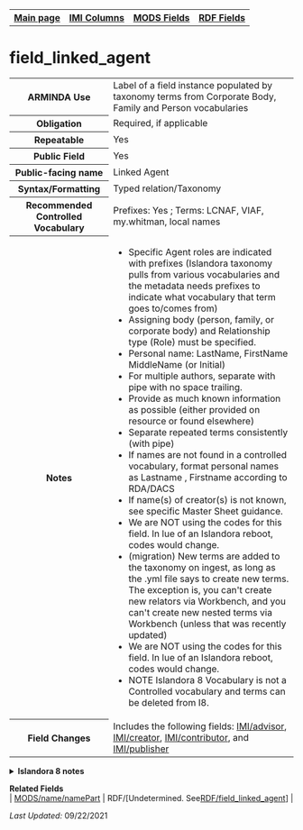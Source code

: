 <!DOCTYPE html>
<html>

<body>
<table style="width:100%">
  <tr>
    <th><a href="index.md">Main page</a></th>
	<th><a href="IMI.md">IMI Columns</a></th>
    <th><a href="MODS.md">MODS Fields</a></th>
    <th><a href="RDF.md">RDF Fields</a></th>
  </tr>
</table>

<h1>field_linked_agent</h1>
<table>
<tr>
	<th>ARMINDA Use</th>
	<td>Label of a field instance populated by taxonomy terms from Corporate Body, Family and Person vocabularies</td>
</tr>
<tr>
	<th>Obligation</th>
	<td>Required, if applicable</td>
</tr>
<tr>
	<th>Repeatable</th>
	<td>Yes</td>
</tr>
<tr>
	<th>Public Field</th>
	<td>Yes</td>
</tr>
<tr>
	<th>Public-facing name</th>
	<td>Linked Agent</td>
</tr>
<tr>
	<th>Syntax/Formatting</th>
	<td>Typed relation/Taxonomy</td>
</tr>
<tr>
	<th>Recommended Controlled Vocabulary</th>
	<td>Prefixes: Yes ; Terms: LCNAF, VIAF, my.whitman, local names</td>
</tr>
<tr>
	<th>Notes</th>
	<td>
		<ul>
			<li>Specific Agent roles are indicated with prefixes (Islandora taxonomy pulls from various vocabularies and the metadata needs prefixes to indicate what vocabulary that term goes to/comes from)</li>
			<li>Assigning body (person, family, or corporate body) and Relationship type (Role) must be specified.</li>
			<li>Personal name: LastName, FirstName MiddleName (or Initial)</li>
			<li>For multiple authors, separate with pipe with no space trailing.</li>
			<li>Provide as much known information as possible (either provided on resource or found elsewhere)</li>
			<li>Separate repeated terms consistently (with pipe)</li>
			<li>If names are not found in a controlled vocabulary, format personal names as Lastname , Firstname according to RDA/DACS</li>
			<li>If name(s) of creator(s) is not known, see specific Master Sheet guidance.</li>
			<li>We are NOT using the codes for this field. In lue of an Islandora reboot, codes would change.</li>
			<li>(migration) New terms are added to the taxonomy on ingest, as long as the .yml file says to create new terms. The exception is, you can't create new relators via Workbench, and you can't create new nested terms via Workbench (unless that was recently updated)</li>
			<li>We are NOT using the codes for this field. In lue of an Islandora reboot, codes would change.</li>
			<li>NOTE Islandora 8 Vocabulary is not a Controlled vocabulary  and terms can be deleted from I8. </li>
		</ul>
	</td>
</tr>
<tr>
	<th>Field Changes</th>
	<td>Includes the following fields: <a href="advisor.md">IMI/advisor</a>, <a href="creator.md">IMI/creator</a>, <a href="contributor.md">IMI/contributor</a>, and <a href="publisher.md">IMI/publisher</a></td>
</tr>
</table>
<details>
		<summary><b>Islandora 8 notes</b></summary>
			<table>
				<tr>
					<th><i>Note</i>
					<th><i>Type of field</i>
					<th><i>Max Length/Repeatability</i>
					<th><i>Type of Item Reference/Vocabulary</i>
				</tr>
				<tr>
					<td>Default field</td>
					<td>Typed Relation</td>
					<td>Unlimited</td>
					<td>Taxonomy Term [corporate body, family, person]</td>
				</tr>
			</table>
</details>
<dl>
	<dt><b>Related Fields</b></dt>
		| <a href="mods.name.md">MODS/name/namePart</a> | RDF/[Undetermined. See<a href="rdf.field_linked_agent.md">RDF/field_linked_agent</a>] |
</dl>
<p><i>Last Updated: </i>09/22/2021</p>
</body>
</html>
